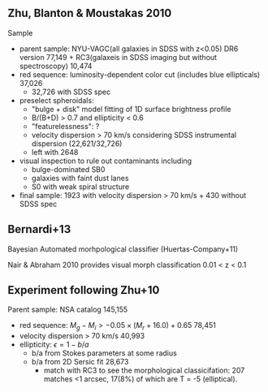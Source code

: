 
## Zhu, Blanton & Moustakas 2010
Sample
- parent sample: NYU-VAGC(all galaxies in SDSS with z<0.05) DR6 version 77,149 + RC3(galaxeis in SDSS imaging but without spectroscopy) 10,474
- red sequence: luminosity-dependent color cut (includes blue ellipticals) 37,026
    * 32,726 with SDSS spec
- preselect spheroidals:
    * "bulge + disk" model fitting of 1D surface brightness profile
    * B/(B+D) > 0.7 and ellipticity < 0.6
    * "featurelessness": ?
    * velocity dispersion > 70 km/s considering SDSS instrumental dispersion (22,621/32,726)
    * left with 2648
- visual inspection to rule out contaminants including
    * bulge-dominated SB0
    * galaxies with faint dust lanes
    * S0 with weak spiral structure
- final sample: 1923 with velocity dispersion > 70 km/s + 430 without SDSS spec

## Bernardi+13
Bayesian Automated morhpological classifier (Huertas-Company+11)

Nair & Abraham 2010 provides visual morph classification 0.01 < z < 0.1


## Experiment following Zhu+10
Parent sample: NSA catalog 145,155
- red sequence: $M_g - M_i > -0.05 \times (M_r + 16.0) + 0.65$ 78,451
- velocity dispersion > 70 km/s 40,993
- ellipticity: $\epsilon = 1-b/a$
    + b/a from Stokes parameters at some radius
    + b/a from 2D Sersic fit 28,673
        * match with RC3 to see the morphological classicifation: 207 matches <1 arcsec, 17(8%) of which are T = -5 (elliptical).
